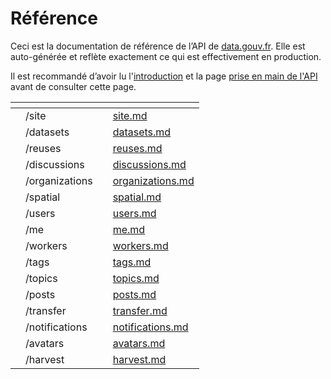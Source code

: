 # Référence

Ceci est la documentation de référence de l’API de [data.gouv.fr](https://www.data.gouv.fr/). Elle est auto-générée et reflète exactement ce qui est effectivement en production.

Il est recommandé d’avoir lu l'[introduction](../) et la page [prise en main de l'API](../prise-en-main-de-lapi.md) avant de consulter cette page.

<table data-view="cards"><thead><tr><th></th><th></th><th></th><th data-hidden data-card-target data-type="content-ref"></th></tr></thead><tbody><tr><td></td><td>/site</td><td></td><td><a href="site.md">site.md</a></td></tr><tr><td></td><td>/datasets</td><td></td><td><a href="datasets.md">datasets.md</a></td></tr><tr><td></td><td>/reuses</td><td></td><td><a href="reuses.md">reuses.md</a></td></tr><tr><td></td><td>/discussions</td><td></td><td><a href="discussions.md">discussions.md</a></td></tr><tr><td></td><td>/organizations</td><td></td><td><a href="organizations.md">organizations.md</a></td></tr><tr><td></td><td>/spatial</td><td></td><td><a href="spatial.md">spatial.md</a></td></tr><tr><td></td><td>/users</td><td></td><td><a href="users.md">users.md</a></td></tr><tr><td></td><td>/me</td><td></td><td><a href="me.md">me.md</a></td></tr><tr><td></td><td>/workers</td><td></td><td><a href="workers.md">workers.md</a></td></tr><tr><td></td><td>/tags</td><td></td><td><a href="tags.md">tags.md</a></td></tr><tr><td></td><td>/topics</td><td></td><td><a href="topics.md">topics.md</a></td></tr><tr><td></td><td>/posts</td><td></td><td><a href="posts.md">posts.md</a></td></tr><tr><td></td><td>/transfer</td><td></td><td><a href="transfer.md">transfer.md</a></td></tr><tr><td></td><td>/notifications</td><td></td><td><a href="notifications.md">notifications.md</a></td></tr><tr><td></td><td>/avatars</td><td></td><td><a href="avatars.md">avatars.md</a></td></tr><tr><td></td><td>/harvest</td><td></td><td><a href="harvest.md">harvest.md</a></td></tr></tbody></table>
